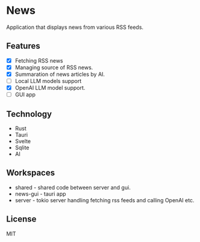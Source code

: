 # News
Application that displays news from various RSS feeds.

## Features
- [x] Fetching RSS news
- [x] Managing source of RSS news.
- [x] Summaration of news articles by AI.
- [ ] Local LLM models support
- [x] OpenAI LLM model support.
- [ ] GUI app

## Technology
- Rust
- Tauri
- Svelte
- Sqlite
- AI

## Workspaces
- shared - shared code between server and gui.
- news-gui - tauri app
- server - tokio server handling fetching rss feeds and calling OpenAI etc.

## License
MIT